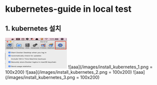 # kubernetes-guide in local test

## 1. kubernetes 설치

<img src="/images/install_kubernetes_1.png" width="200" height = "100">
![aaa](/images/install_kubernetes_1.png = 100x200) ![aaa](/images/install_kubernetes_2.png = 100x200) ![aaa](/images/install_kubernetes_3.png = 100x200)
